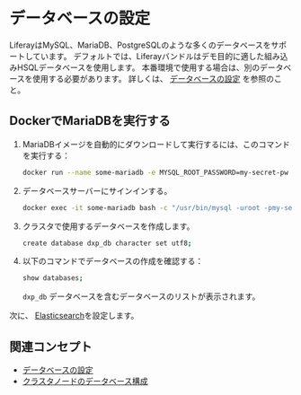 # データベースの設定

LiferayはMySQL、MariaDB、PostgreSQLのような多くのデータベースをサポートしています。 デフォルトでは、Liferayバンドルはデモ目的に適した組み込みHSQLデータベースを使用します。 本番環境で使用する場合は、別のデータベースを使用する必要があります。 詳しくは、 [データベースの設定](https://learn.liferay.com/w/dxp/installation-and-upgrades/installing-liferay/configuring-a-database) を参照のこと。

## DockerでMariaDBを実行する

1. MariaDBイメージを自動的にダウンロードして実行するには、このコマンドを実行する：

   ```bash
   docker run --name some-mariadb -e MYSQL_ROOT_PASSWORD=my-secret-pw -d mariadb:10.7
   ```

1. データベースサーバーにサインインする。

   ```bash
   docker exec -it some-mariadb bash -c "/usr/bin/mysql -uroot -pmy-secret-pw"
   ```

1. クラスタで使用するデータベースを作成します。

   ```bash
   create database dxp_db character set utf8;
   ```

1. 以下のコマンドでデータベースの作成を確認する：

   ```bash
   show databases;
   ```

   `dxp_db` データベースを含むデータベースのリストが表示されます。

次に、 [Elasticsearch](./configuring-search.md)を設定します。

## 関連コンセプト

- [データベースの設定](https://learn.liferay.com/w/dxp/installation-and-upgrades/installing-liferay/configuring-a-database)
- [クラスタノードのデータベース構成](https://learn.liferay.com/w/dxp/installation-and-upgrades/setting-up-liferay/clustering-for-high-availability/database-configuration-for-cluster-nodes)
